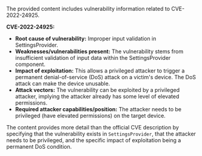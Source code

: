 The provided content includes vulnerability information related to CVE-2022-24925.

**CVE-2022-24925:**

*   **Root cause of vulnerability:** Improper input validation in SettingsProvider.
*   **Weaknesses/vulnerabilities present:** The vulnerability stems from insufficient validation of input data within the SettingsProvider component.
*   **Impact of exploitation:** This allows a privileged attacker to trigger a permanent denial-of-service (DoS) attack on a victim's device. The DoS attack can make the device unusable.
*   **Attack vectors:** The vulnerability can be exploited by a privileged attacker, implying the attacker already has some level of elevated permissions.
*   **Required attacker capabilities/position:** The attacker needs to be privileged (have elevated permissions) on the target device.

The content provides more detail than the official CVE description by specifying that the vulnerability exists in `SettingsProvider`, that the attacker needs to be privileged, and the specific impact of exploitation being a permanent DoS condition.